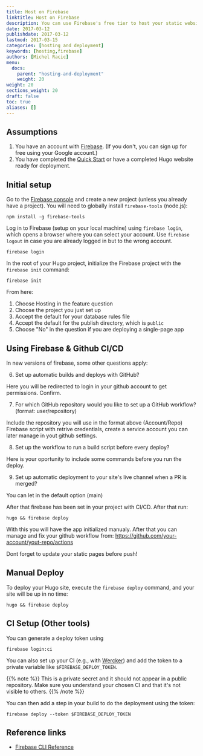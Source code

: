 ```yaml
---
title: Host on Firebase
linktitle: Host on Firebase
description: You can use Firebase's free tier to host your static website; this also gives you access to Firebase's NOSQL API.
date: 2017-03-12
publishdate: 2017-03-12
lastmod: 2017-03-15
categories: [hosting and deployment]
keywords: [hosting,firebase]
authors: [Michel Racic]
menu:
  docs:
    parent: "hosting-and-deployment"
    weight: 20
weight: 20
sections_weight: 20
draft: false
toc: true
aliases: []
---
```


## Assumptions

1. You have an account with [Firebase][signup]. (If you don't, you can sign up for free using your Google account.)
2. You have completed the [Quick Start][] or have a completed Hugo website ready for deployment.

## Initial setup

Go to the [Firebase console][console] and create a new project (unless you already have a project). You will need to globally install `firebase-tools` (node.js):


```
npm install -g firebase-tools
```

Log in to Firebase (setup on your local machine) using `firebase login`, which opens a browser where you can select your account. Use `firebase logout` in case you are already logged in but to the wrong account.


```
firebase login
```
In the root of your Hugo project, initialize the Firebase project with the `firebase init` command:

```
firebase init
```
From here:

1. Choose Hosting in the feature question
2. Choose the project you just set up
3. Accept the default for your database rules file
4. Accept the default for the publish directory, which is `public`
5. Choose "No" in the question if you are deploying a single-page app

## Using Firebase & Github CI/CD

In new versions of firebase, some other questions apply:

6. Set up automatic builds and deploys with GitHub? 

Here you will be redirected to login in your github account to get permissions. Confirm.

7. For which GitHub repository would you like to set up a GitHub workflow? (format: user/repository) 

Include the repository you will use in the format above (Account/Repo)
Firebase script with retrive credentials, create a service account you can later manage in yout github settings.

8. Set up the workflow to run a build script before every deploy? 

Here is your oportunity to include some commands before you run the deploy.

9. Set up automatic deployment to your site's live channel when a PR is merged? 

You can let in the default option (main)

After that firebase has been set in your project with CI/CD. After that run:

```
hugo && firebase deploy
```

With this you will have the app initialized manualy. After that you can manage and fix your github workflow from: https://github.com/your-account/yout-repo/actions

Dont forget to update your static pages before push!


## Manual Deploy

To deploy your Hugo site, execute the `firebase deploy` command, and your site will be up in no time:

```
hugo && firebase deploy
```

## CI Setup (Other tools)

You can generate a deploy token using


```
firebase login:ci
```

You can also set up your CI (e.g., with [Wercker][]) and add the token to a private variable like `$FIREBASE_DEPLOY_TOKEN`.

{{% note %}}
This is a private secret and it should not appear in a public repository. Make sure you understand your chosen CI and that it's not visible to others.
{{% /note %}}

You can then add a step in your build to do the deployment using the token:

```
firebase deploy --token $FIREBASE_DEPLOY_TOKEN
```

## Reference links

* [Firebase CLI Reference](https://firebase.google.com/docs/cli/#administrative_commands)

[console]: https://console.firebase.google.com
[Quick Start]: /getting-started/quick-start/
[signup]: https://console.firebase.google.com/
[Wercker]: /hosting-and-deployment/deployment-with-wercker/
